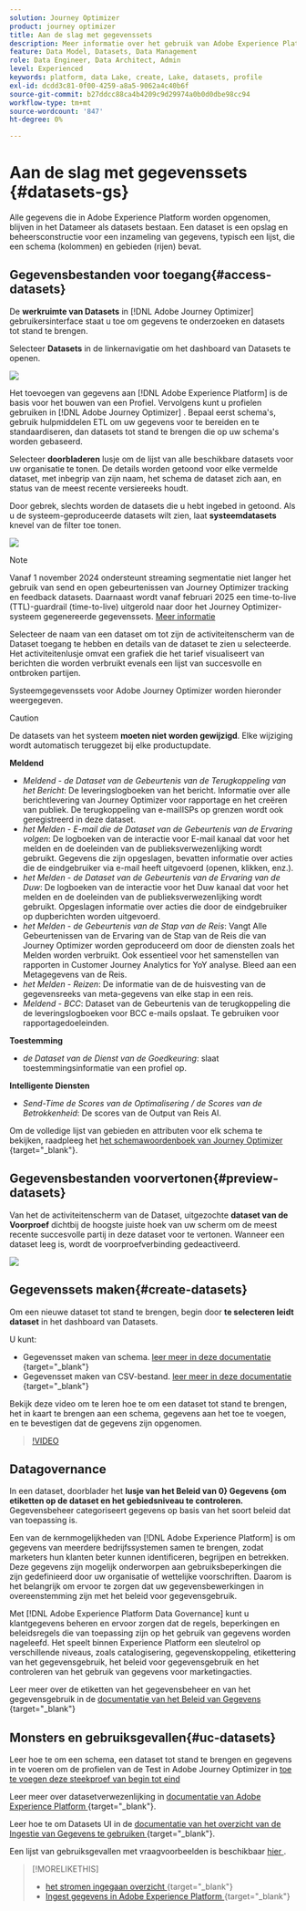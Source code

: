 ```yaml
---
solution: Journey Optimizer
product: journey optimizer
title: Aan de slag met gegevenssets
description: Meer informatie over het gebruik van Adobe Experience Platform-gegevenssets in Adobe Journey Optimizer
feature: Data Model, Datasets, Data Management
role: Data Engineer, Data Architect, Admin
level: Experienced
keywords: platform, data Lake, create, Lake, datasets, profile
exl-id: dcdd3c81-0f00-4259-a8a5-9062a4c40b6f
source-git-commit: b27ddcc88ca4b4209c9d29974a0b0d0dbe98cc94
workflow-type: tm+mt
source-wordcount: '847'
ht-degree: 0%

---
```


# Aan de slag met gegevenssets {#datasets-gs}

Alle gegevens die in Adobe Experience Platform worden opgenomen, blijven in het Datameer als datasets bestaan. Een dataset is een opslag en beheersconstructie voor een inzameling van gegevens, typisch een lijst, die een schema (kolommen) en gebieden (rijen) bevat.

## Gegevensbestanden voor toegang{#access-datasets}

De **werkruimte van Datasets** in [!DNL Adobe Journey Optimizer] gebruikersinterface staat u toe om gegevens te onderzoeken en datasets tot stand te brengen.

Selecteer **Datasets** in de linkernavigatie om het dashboard van Datasets te openen.

![](assets/datasets-home.png)

Het toevoegen van gegevens aan [!DNL Adobe Experience Platform] is de basis voor het bouwen van een Profiel. Vervolgens kunt u profielen gebruiken in [!DNL Adobe Journey Optimizer] . Bepaal eerst schema&#39;s, gebruik hulpmiddelen ETL om uw gegevens voor te bereiden en te standaardiseren, dan datasets tot stand te brengen die op uw schema&#39;s worden gebaseerd.

Selecteer **doorbladeren** lusje om de lijst van alle beschikbare datasets voor uw organisatie te tonen. De details worden getoond voor elke vermelde dataset, met inbegrip van zijn naam, het schema de dataset zich aan, en status van de meest recente versiereeks houdt.

Door gebrek, slechts worden de datasets die u hebt ingebed in getoond. Als u de systeem-geproduceerde datasets wilt zien, laat **systeemdatasets** knevel van de filter toe tonen.

![](assets/ajo-system-datasets.png)

>[!NOTE]
>
>Vanaf 1 november 2024 ondersteunt streaming segmentatie niet langer het gebruik van send en open gebeurtenissen van Journey Optimizer tracking en feedback datasets. Daarnaast wordt vanaf februari 2025 een time-to-live (TTL)-guardrail (time-to-live) uitgerold naar door het Journey Optimizer-systeem gegenereerde gegevenssets. [Meer informatie](datasets-ttl.md)

Selecteer de naam van een dataset om tot zijn de activiteitenscherm van de Dataset toegang te hebben en details van de dataset te zien u selecteerde. Het activiteitenlusje omvat een grafiek die het tarief visualiseert van berichten die worden verbruikt evenals een lijst van succesvolle en ontbroken partijen.

Systeemgegevenssets voor Adobe Journey Optimizer worden hieronder weergegeven.

>[!CAUTION]
>
> De datasets van het systeem **moeten niet worden gewijzigd**. Elke wijziging wordt automatisch teruggezet bij elke productupdate.

**Meldend**

* _Meldend - de Dataset van de Gebeurtenis van de Terugkoppeling van het Bericht_: De leveringslogboeken van het bericht. Informatie over alle berichtlevering van Journey Optimizer voor rapportage en het creëren van publiek. De terugkoppeling van e-mailISPs op grenzen wordt ook geregistreerd in deze dataset.
* _het Melden - E-mail die de Dataset van de Gebeurtenis van de Ervaring volgen_: De logboeken van de interactie voor E-mail kanaal dat voor het melden en de doeleinden van de publieksverwezenlijking wordt gebruikt. Gegevens die zijn opgeslagen, bevatten informatie over acties die de eindgebruiker via e-mail heeft uitgevoerd (openen, klikken, enz.).
* _het Melden - de Dataset van de Gebeurtenis van de Ervaring van de Duw_: De logboeken van de interactie voor het Duw kanaal dat voor het melden en de doeleinden van de publieksverwezenlijking wordt gebruikt. Opgeslagen informatie over acties die door de eindgebruiker op dupberichten worden uitgevoerd.
* _het Melden - de Gebeurtenis van de Stap van de Reis_: Vangt Alle Gebeurtenissen van de Ervaring van de Stap van de Reis die van Journey Optimizer worden geproduceerd om door de diensten zoals het Melden worden verbruikt. Ook essentieel voor het samenstellen van rapporten in Customer Journey Analytics for YoY analyse. Bleed aan een Metagegevens van de Reis.
* _het Melden - Reizen_: De informatie van de de huisvesting van de gegevensreeks van meta-gegevens van elke stap in een reis.
* _Meldend - BCC_: Dataset van de Gebeurtenis van de terugkoppeling die de leveringslogboeken voor BCC e-mails opslaat. Te gebruiken voor rapportagedoeleinden.

**Toestemming**

* _de Dataset van de Dienst van de Goedkeuring_: slaat toestemmingsinformatie van een profiel op.

**Intelligente Diensten**

* _Send-Time de Scores van de Optimalisering / de Scores van de Betrokkenheid_: De scores van de Output van Reis AI.

Om de volledige lijst van gebieden en attributen voor elk schema te bekijken, raadpleeg het [ het schemawoordenboek van Journey Optimizer ](https://experienceleague.adobe.com/tools/ajo-schemas/schema-dictionary.html){target="_blank"}.

## Gegevensbestanden voorvertonen{#preview-datasets}

Van het de activiteitenscherm van de Dataset, uitgezochte **dataset van de Voorproef** dichtbij de hoogste juiste hoek van uw scherm om de meest recente succesvolle partij in deze dataset voor te vertonen. Wanneer een dataset leeg is, wordt de voorproefverbinding gedeactiveerd.

![](assets/dataset-preview.png)

## Gegevenssets maken{#create-datasets}

Om een nieuwe dataset tot stand te brengen, begin door **te selecteren leidt dataset** in het dashboard van Datasets.

U kunt:

* Gegevensset maken van schema. [ leer meer in deze documentatie ](https://experienceleague.adobe.com/docs/experience-platform/catalog/datasets/user-guide.html#schema){target="_blank"}
* Gegevensset maken van CSV-bestand. [ leer meer in deze documentatie ](https://experienceleague.adobe.com/docs/experience-platform/ingestion/tutorials/map-a-csv-file.html){target="_blank"}

Bekijk deze video om te leren hoe te om een dataset tot stand te brengen, het in kaart te brengen aan een schema, gegevens aan het toe te voegen, en te bevestigen dat de gegevens zijn opgenomen.

>[!VIDEO](https://video.tv.adobe.com/v/334293?quality=12)

## Datagovernance

In een dataset, doorblader het **lusje van het Beleid van 0} Gegevens {om etiketten op de dataset en het gebiedsniveau te controleren.** Gegevensbeheer categoriseert gegevens op basis van het soort beleid dat van toepassing is.

Een van de kernmogelijkheden van [!DNL Adobe Experience Platform] is om gegevens van meerdere bedrijfssystemen samen te brengen, zodat marketers hun klanten beter kunnen identificeren, begrijpen en betrekken. Deze gegevens zijn mogelijk onderworpen aan gebruiksbeperkingen die zijn gedefinieerd door uw organisatie of wettelijke voorschriften. Daarom is het belangrijk om ervoor te zorgen dat uw gegevensbewerkingen in overeenstemming zijn met het beleid voor gegevensgebruik.

Met [!DNL Adobe Experience Platform Data Governance] kunt u klantgegevens beheren en ervoor zorgen dat de regels, beperkingen en beleidsregels die van toepassing zijn op het gebruik van gegevens worden nageleefd. Het speelt binnen Experience Platform een sleutelrol op verschillende niveaus, zoals catalogisering, gegevenskoppeling, etikettering van het gegevensgebruik, het beleid voor gegevensgebruik en het controleren van het gebruik van gegevens voor marketingacties.

Leer meer over de etiketten van het gegevensbeheer en van het gegevensgebruik in de [ documentatie van het Beleid van Gegevens ](https://experienceleague.adobe.com/docs/experience-platform/data-governance/labels/user-guide.html){target="_blank"}

## Monsters en gebruiksgevallen{#uc-datasets}

Leer hoe te om een schema, een dataset tot stand te brengen en gegevens in te voeren om de profielen van de Test in Adobe Journey Optimizer in [ toe te voegen deze steekproef van begin tot eind ](../audience/creating-test-profiles.md)

Leer meer over datasetverwezenlijking in [ documentatie van Adobe Experience Platform ](https://experienceleague.adobe.com/docs/experience-platform/catalog/datasets/overview.html){target="_blank"}.

Leer hoe te om Datasets UI in de [ documentatie van het overzicht van de Ingestie van Gegevens te gebruiken ](https://experienceleague.adobe.com/docs/experience-platform/ingestion/home.html){target="_blank"}.

Een lijst van gebruiksgevallen met vraagvoorbeelden is beschikbaar [ hier ](../data/datasets-query-examples.md).

>[!MORELIKETHIS]
>
>* [ het stromen ingegaan overzicht ](https://experienceleague.adobe.com/docs/experience-platform/ingestion/streaming/overview.html?lang=nl){target="_blank"}
>* [ Ingest gegevens in Adobe Experience Platform ](https://experienceleague.adobe.com/docs/experience-platform/ingestion/tutorials/ingest-batch-data.html){target="_blank"}
